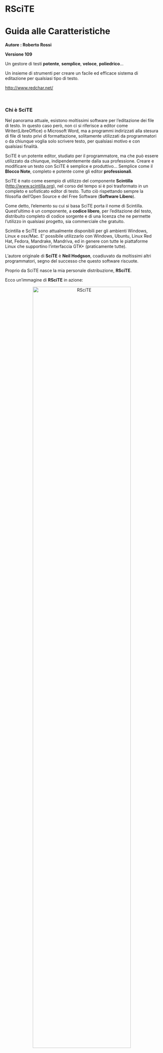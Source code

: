 <!-- # -*- coding: utf-8 -*- -->
# RSciTE
# Guida alle Caratteristiche

**Autore : Roberto Rossi**

**Versione 109**

Un gestore di testi **potente**, **semplice**, **veloce**, **poliedrico**...

Un insieme di strumenti per creare un facile ed efficace sistema di editazione
per qualsiasi tipo di testo.

<http://www.redchar.net/>

<p style="page-break-before: always;">&nbsp;</p>

### Chi è SciTE

Nel panorama attuale, esistono moltissimi software per l’editazione dei file di
testo. In questo caso però, non ci si riferisce a editor come Writer(LibreOffice)
o Microsoft Word, ma a programmi indirizzati alla stesura di file di testo privi di
formattazione, solitamente utilizzati da programmatori o da chiunque voglia
solo scrivere testo, per qualsiasi motivo e con qualsiasi finalità.

SciTE è un potente editor, studiato per il programmatore, ma che può essere
utilizzato da chiunque, indipendentemente dalla sua professione. Creare e
modificare un testo con SciTE è semplice e produttivo... Semplice come il
**Blocco Note**, completo e potente come gli editor **professionali**.

SciTE è nato come esempio di utilizzo del componente **Scintilla**
(<http://www.scintilla.org>), nel corso del tempo si è poi trasformato in un
completo e sofisticato editor di testo. Tutto ciò rispettando sempre la
filosofia dell’Open Source e del Free Software (**Software Libero**).

Come detto, l’elemento su cui si basa SciTE porta il nome di Scintilla.
Quest’ultimo è un componente, a **codice libero**, per l’editazione del testo,
distribuito completo di codice sorgente e di una licenza che ne permette
l’utilizzo in qualsiasi progetto, sia commerciale che gratuito.

Scintilla e SciTE sono attualmente disponibili per gli ambienti Windows,
Linux e osx/Mac. E’ possibile utilizzarlo con Windows, Ubuntu, Linux Red Hat,
Fedora, Mandrake, Mandriva, ed in genere con tutte le piattaforme Linux che
supportino l’interfaccia GTK+ (praticamente tutte).

L’autore originale di **SciTE** è **Neil Hodgson**, coadiuvato da moltissimi altri
programmatori, segno del successo che questo software riscuote.

Proprio da SciTE nasce la mia personale distribuzione, **RSciTE**.

Ecco un’immagine di **RSciTE** in azione:

<p style="text-align:center;">
<img src="completo-ita.png" align="middle" alt="RSciTE" border="0" width="80%">
</p>

<p style="page-break-before: always;">&nbsp;</p>

### Ancora su SciTE

Nonostante SciTE faccia un "mestiere" comune a molti altri software
(l’editor di testo), la sua impostazione e le sue caratteristiche lo
differenziano radicalmente da qualsiasi altro.

Ad un primo approccio, SciTE appare semplice e "scarno", con un’interfaccia
essenziale, nella quale trovano posto un menu, poche icone e un’ampia area
di lavoro.

Dai menu è possibile accedere a gran parte delle funzionalità del programma,
molte delle quali accessibili anche attraverso semplici combinazioni di tasti.

Una delle peculiarità di SciTE è proprio l’ampio utilizzo delle combinazioni
di tasti. Questa caratteristica si pone lo scopo di consentire la modifica del
testo senza mai staccare la mani dalla tastiera, migliorando il livello di
efficienza e produttività, consentendo così all’operatore di mantenere la
concentrazione sul proprio lavoro senza distrarlo con l’utilizzo di mouse,
icone, menu ecc...

Tale approccio non penalizza in alcun modo le funzionalità del software che
rimangono ad alti livelli, certamente paragonabili con quelle di altri prodotti
ben più blasonati e costosi.

Un’altra caratteristica distintiva di SciTE è la quasi totale assenza di
maschere di configurazione. Questa "mancanza", di fatto contribuisce a
ridurre la complessità delle interfacce, riducendo così, anche i tempi di
sviluppo del programma. Al tempo stesso consente di aumentare, in modo
significativo, il numero di parametri configurabili, che attualmente sono
moltissimi.

Tutte le configurazione dell’editor sono memorizzate all’interno di
semplici file di testo, modificabili a piacere dall’utente.

Anche se a prima vista questo sistema può disorientare, grazie alla
dettagliata documentazione, accessibile attraverso l’uso dell’apposito
menu di aiuto, è possibile intervenire su questi file in modo rapido ed
immediato.

A tutto ciò va poi aggiunta la possibilità di utilizzare un vero e proprio
linguaggio di programmazione ([LUA](http://www.lua.org)), 
per implementare nuove funzioni o estendere quelle già presenti.

Infine, non è da sottovalutare la possibilità di usare l’editor
direttamente da un dispositivo rimovibile come, ad esempio, un pendrive USB,
senza quindi essere costretti ad effettuare alcuna installazione.

Grazie alle possibilità offerte, SciTE può essere utilizzato sia dal
neofita, sia dall’utente esperto o dal programmatore, traendo comunque
vantaggi significativi dalla sua potenza e dalla sua essenzialità.

In pratica, SciTE, si candida ad essere il sostituto sia del classico "Blocco
Note" sia degli editor professionali utilizzati nello sviluppo delle
applicazioni software.

<p style="page-break-before: always;">&nbsp;</p>

### Le Caratteristiche Base di SciTE

Ecco qui riassunte le caratteristiche principali della versione originale di
SciTE, tutte presenti anche in **RSciTE**.

Utilizzo Documenti:

* **Interfaccia MDI** per lavorare con più documenti contemporaneamente.
* Passaggio tra documenti utilizzando delle semplici schede.
* Utilizzo della combinazione **Ctrl+Tab** per cambiare il documento attivo.
* Possibilità di trascinare i documenti nell’editor per aprirli.
* Riconoscimento automatico modifica documenti aperti. Se un file aperto viene
modificato all’esterno dell’editor, viene rilevata la modifica ed è possibile
ricaricarlo automaticamente.

Sintassi evidenziata:

* Configurabile tramite appositi file (.properties).
* Preimpostato per riconoscere i linguaggi MQL, AutoCAD/IntelliCAD/progeCAD DCL,
AutoCAD/IntelliCAD/progeCAD Lisp, AutoCAD/IntelliCAD/progeCAD Script, 
Abaqus, Ada, ANS.1 MIB definition files,
APDL, Assembler (NASM, MASM), Asymptote, AutoIt, Avenue, Batch files (MS-DOS),
Baan, Bash, BlitzBasic, Bullant, C/C++/C#, Clarion, cmake, COBOL,
Coffeescript, conf (Apache), CSound, CSS, D, diff files, E-Script, Eiffel,
Erlang, Flagship (Clipper / XBase), Flash (ActionScript), Fortran, Forth, GAP,
Gettext, Go, Haskell, HTML, HTML with embedded JavaScript, VBScript, PHP and
ASP, Gui4Cli, IDL - both MSIDL and XPIDL, INI, properties and similar,
InnoSetup, Intel HEX, Java, JavaScript, JSON and JSON-LD, KiXtart, LISP, LOT,
Lout, Lua, Make, Matlab, Maxima, Metapost, MMIXAL, MSSQL, Modula 3, Nimrod,
nnCron, NSIS, Objective C, Objective Caml, Opal, Octave, Pascal/Delphi, Perl,
most of it except for some ambiguous cases, PL/M, Progress, PostScript,
POV-Ray, PowerBasic, PowerShell, PowerPro, PureBasic, Python, R, Rebol,
Registry, Ruby, Rust, Scheme, scriptol, SORCUS Installation, Specman E, Spice,
Smalltalk, SQL and PLSQL, S-Record, Swift, TADS3, TeX and LaTeX, Tcl/Tk, Vala,
VB and VBScript, Verilog, VHDL, XML, YAML, Raku(Perl 6), DataFlex.
* Evidenziazione dinamica parentesi.
* Folding del codice sorgente con possibilità di scegliere la simbologia per la
visualizzazione.
* Supporto per la modalità di Codifica documenti a 8 Bit, Metodo UCS-2 Big Endian,
Metodo UCS-2 Little Endian, Metodo UTF-8, Metodo UTF-8 Cookie.
* Esportazione file in (mantenendo la colorazione della sintassi) HTML, RTF, PDF,
LaTeX, XML.
* Modalità di gestione fine linea con CR+LF, solo CR, solo LF.
* Gestione Conversione tra sistemi differenti.
* Gestione Sessioni di lavoro con salvataggi sessione corrente e caricamento
sessione salvata.
* Annulla e Ripristina a più livelli. Tutte le modifiche vengono registrate e
possono essere annullate, le operazioni annullate possono essere facilmente
ripristinate.
* Ricerca e Sostituzione con ricerca testo specificato ed eventuale sostituzione,
ricerca Incrementale testo specificato, ricerca testo con marcatori, supporto delle
espressioni regolari, ricerca in più file simultanea, evidenziazione automatica del
testo trovato.
* Funzioni avanzate nella gestione del codice sorgente come ricerca e selezione
parti di codice utilizzando la definizione della sintassi, gestione completamento
automatico parole, gestione completamento automatico con suggerimenti sintassi in
base al linguaggio, gestione abbreviazioni personalizzate, gestione Segnalibri
(bookmarks), gestione commenti, conversione Maiuscolo/Minuscolo, divisione ed
Unione Paragrafi.
* Scripting attraverso l’utilizzo del linguaggio di programmazione LUA.
* Visualizzazione in modalità Schermo Intero, con barra di icone, barra documenti
aperti, barra di stato personalizzabile. Gestione blocchi di codice con espansione
e compressione, fine riga e spazi, gestione guide di indentazione, numeri di riga,
margini e margini di blocco, possibilità di modificare il livello di zoom(per
ridurre o ingrandire il testo dinamicamente).
* Supporto strumenti con gestione finestra di Output, gestione compilatori e
programmi esterni.
* Editazione e Selezione con ritorno a capo automatico, selezione in modalità
colonna, selezione caratteri virtuali (fine linea), selezione Multipla, consente di
selezionare contemporaneamente più di testo, consentendone le classiche operazioni
di copia/incolla/ecc...
* Altre funzionalità includono la stampa a colori, la modalità sola lettura,
modalità finestra in primo piano, configurazione indentazione, possibilità di
automatizzare processi tramite l’uso dei parametri della linea di comando,
interfaccia di programmazione per il collegamento a software esterni 
e molto altro...

<p style="page-break-before: always;">&nbsp;</p>

### Le Scorciatoie da Tastiera

Come ogni editor che si rispetti, anche **RSciTE** dispone di una vasta schiera di
combinazioni di tasti per accedere alla funzionalità più utilizzate. Molte
delle combinazioni disponibili sono comuni agli ambienti Windows e Linux.
Inoltre, tutte le combinazioni di tasti sono ridefinibili attraverso
l’editazione di appositi file di configurazione. 

Molte delle combinazioni disponibili sono ereditate da SciTE, mentre altre
sono proprie della distribuzione RSciTE.

Per conoscere i tasti veloci disponibili è possibile consultare le tendine dei 
menu presenti nel programma, oppure leggere questa tabella riassuntiva:

* **Ctrl+O**.Apri file.
* **Ctrl+Maiusc+O**.Apri il file selezionato.
* **Ctrl+R**.Ricarica documento corrente.
* **Ctrl+W (oppure Ctrl+F4)**.Chiudi documento corrente.
* **Ctrl+S**.Salva.
* **Ctrl+Maiusc+S**.Salva con nome...
* **Ctr+Maiusc+P**.Salva una copia del documento corrente.
* **Ctrl+P**.Stamp.
* **Ctrl+Z**.Annulla.
* **Ctrl+Y**.Ripristina.
* **Ctrl+X**.Taglia Selezione.
* **Ctrl+C**.Copia Selezione.
* **Ctrl+V**.Incolla Selezione.
* **Canc**.Cancella.
* **Ctrl+A**.Seleziona tutto.
* **Ctrl+E**.Cerca parentesi graffa corrispendente.
* **Ctrl+Maiusc+Spazio**.Seleziona fino alla parentesi graffa.
* **Ctrl+I**.Completa Simbolo.
* **Ctrl+Invio**.Completa Parola corrente.
* **Ctrl+B**.Espandi Abbreviazione.
* **Ctrl+Maiusc+R**.Inserisci Abbreviazione.
* **Ctrl+Q**.Aggiungi o elimina il commento ad un blocco di testo.
* **Ctrl+Maiusc+B**.Inscatola Commento.
* **Ctrl+Maiusc+Q**.Versa Commento.
* **Ctrl+Maiusc+U**.Rendi la selezione MAIUSCOLA.
* **Ctrl+U**.Rendi la selezione minuscola.
* **Ctrl+F**.Trova...
* **F3**.Trova Successivo.
* **Maiusc+F3**.Trova Precedente.
* **Ctrl+Maiusc+F**.Cerca nei file...
* **Ctrl+H**.Trova e Sostituisci.
* **Ctrl+Alt+I**.Ricerca Incrementale.
* **Ctrl+G**.Vai a...
* **F2**.Vai al segnalibro successivo.
* **Maiusc+F2**.Vai al segnalibro precedente.
* **Ctrl+F2**.Attiva/Disattiva segnalibro.
* **F11**.Visualizzazione a Schermo Intero.
* **Ctrl+Maiusc+8**.Visualizza/Nascondi Spazi e Tabulazioni.
* **Ctrl+Maiusc+9**.Visualizza/Nascondi caratteri di Fine Linea.
* **F8**.Visualizza/Nascondi finestra di Output.
* **Maiusc+F8**.Parametri.
* **Ctrl+F7**.Compila.
* **F7**.Genera.
* **F5**.Esegui.
* **F4**.Messaggio successivo.
* **Maiusc+F4**.Messaggio precedente.
* **Maiusc+F5**.Cancella contenuto finestra di Output.
* **Ctrl+F6**.Cambia pannello attivo.
* **Ctrl+Maiusc+I**.Configurazione Indentazione....
* **Ctrl+F11**.Usa caratteri a spaziatura fissa.
* **Maiusc+F6**.Documento Precedente.
* **F6**.Documento Successivo.
* **F1**.Aiuto/Manuale(dipendente dal tipo di file aperto).
* **Ctrl+Keypad+**.Ingrandisci dimensione testo.
* **Ctrl+Keypad-**.Riduci dimensione testo.
* **Ctrl+Keypad/**.Ripristina dimensione originale testo.
* **Ctrl+Tab**.Cambio documento attivo.
* **Tab**.Indentazione blocco di testo.
* **Maiusc+Tab**.Elimina indentazione blocco.
* **Ctrl+BackSpace**.Eliminazione da inizio parola.
* **Ctrl+Delete**.Eliminazione fino a fine parola.
* **Ctrl+Maiusc+BackSpace**.Eliminazione testo da inizio linea a posizione cursore.
* **Ctrl+Maiusc+Delete**.Eliminazione testo da posizione corrente a fine linea.
* **Ctrl+Home**.Vai a inizio documento.
* **Ctrl+Maiusc+Home**.Estendi selezione fino a inizio documento.
* **Alt+Home**.Vai a inizio linea.
* **Alt+Maiusc+Home**.Estendi selezione fino a inizio linea.
* **Ctrl+End**.Vai alla fine del documento.
* **Ctrl+Maiusc+End**.Estendi selezione fino alla fine del documento.
* **Alt+End**.Vai alla fine della linea corrente.
* **Alt+Maiusc+End**.Estendi selezione fino a fine riga corrente.
* **Ctrl+Keypad***.Espandi o contrai punto di ’fold’.
* **Ctrl+F2**.Crea o elimina segnalibro (bookmark).
* **F2**.Vai al prossimo segnalibro.
* **Alt+F2**.Seleziona fino al prossimo segnalibro.
* **Ctrl+F3**.Cerca testo selezionato nel documento corrente.
* **Ctrl+Maiusc+F3**.Cerca testo selezionato nel documento corrente (a ritroso).
* **Ctrl+Freccia Su**.Scorri documento verso l’alto.
* **Ctrl+Freccia Giu**.Scorri documento verso l’alto.
* **Ctrl+L**.Taglia linea corrente.
* **Ctrl+Maiusc+T**.Copia linea corrente.
* **Ctrl+Maiusc+L**.Elimina linea corrente.
* **Ctrl+T**.Scambia linea corrente con precedente.
* **Ctrl+D**.Duplica linea corrente.
* **Ctrl+K**.Cerca corrispondenza su condizione preprocessore.
* **Ctrl+Maiusc+K**.Seleziona corrispondenza su condizione preprocessore.
* **Ctrl+J**.Cerca corrispondenza su condizione preprocessore (a ritroso).
* **Ctrl+Maiusc+J**.Seleziona corrispondenza su condizione preprocessore (a ritroso).
* **Ctrl+’**.Vai al paragrafo precedente.
* **Ctrl+Maiusc+’**.Estendi selezione fino al paragrafo precedente.
* **Ctrl+ì**.Vai al paragrafo successivo.
* **Ctrl+Maiusc+ì**.Estendi selezione fino al paragrafo successivo.
* **Ctrl+Freccia Sinistra**.Vai a parola precedente.
* **Ctrl+Maiusc+Freccia Sinistra**.Espandi selezione fino a parola precedente.
* **Ctrl+Freccia Destra**.Vai a parola successiva.
* **Ctrl+Maiusc+Freccia Destra**.Espandi selezione fino a parola successiva.
* **Ctrl+ù**.Vai alla parte precedente della parola corrente.
* **Ctrl++Maiusc+ù**.Espandi la selezione fino alla parte precedente della parola corrente.
* **Ctrl+**.Vai alla parte successiva della parola corrente.
* **Ctrl+Maiusc+**.Espandi selezione fino alla parte successiva della parola corrente.
* **Ctrl+(tastierino numerico +/-)**.Ingrandimento/Riduzione dimensione caratteri
(disponibile solo in "RSciTE").
* **Ctrl+F1**.Ricerca contestuale online
(disponibile solo in "RSciTE").
* **Ctrl+Alt+O**.Lista ultimi file utilizzati 
(disponibile solo in "RSciTE").
* **F12**.Funzionalità avanzate
(disponibile solo in "RSciTE").
* **Ctrl+<**.Inserimento abbreviazione/modello 
(disponibile solo in "RSciTE").
* **Ctrl+Alt+C**.Copia testo in Appunti Multipli 
(disponibile solo in "RSciTE").
* **Ctrl+Alt+X**.Taglia testo ed inseriscilo in Appunti Multipli 
(disponibile solo in "RSciTE").
* **Ctrl+Alt+V**.Incolla testo da Appunti Multipli 
(disponibile solo in "RSciTE").
* **Ctrl+Alt+N**.Crea nuovo file con il contenuto del pannello di output 
(disponibile solo in "RSciTE").
* **Shift+F1**.Permette di visualizzare le informazioni sulla versione di RsciTE
che si sta utilizzando, inoltre consente di accedere alla procedura di
aggiornamento 
(disponibile solo in "RSciTE").

<p style="page-break-before: always;">&nbsp;</p>

### Il Linguaggio di programmazione LUA

<p>
<img src="lua.png" align="middle" alt="LUA" border="0" width="10%">
</p>

**LUA è un potente linguaggio di scripting, integrato in SciTE!**

Da tempo, SciTE, include un vero e proprio linguaggio di programmazione che
consente di potenziare l’editor in modo flessibile ed immediato.

**LUA** è un linguaggio di scripting di utilizzo generico, snello, potente e
flessibile. Offre un buon supporto per la programmazione object-oriented, per
la programmazione funzionale e per quella orientata ai dati.

**LUA** è disponibile sia come linguaggio interpretato a se stante, sia come
libreria ed è scritto utilizzando il linguaggio C, cosa che lo rende adatto
all’utilizzo su molti sistemi operativi.

**LUA** è inoltre caratterizzato da una sintassi semplice ed immediata che, per
alcuni aspetti, ricorda quella del linguaggio Basic. A differenza di
quest’ultimo **LUA** è estremamente rapido ed efficiente nel’esecuzione degli
script.

Proprio grazie a queste caratteristiche l'autore di SciTE hanno deciso di
integrarlo nell'editor, dando agli utenti la possibilità di estendere e
di potenziare il programma.

Per chiarire meglio le potenzialità di **LUA** all’interno di SciTE, ecco un
esempio tratto dalla distribuzione **RSciTE** che effettua l’ordinamento del
file corrente:

    Author  : Roberto Rossi
    Web     : http://www.redchar.net
    Questa procedura ordina il file corrente]]
    do
     local tbLinee = { } −−tabella file

     local function insertLinea( idx, linea )
       editor:AddText(linea)
     end

     local function OrderCurrentBuffer()
       local linea,pos
       local i=0
       linea = editor:GetLine(i)
       while linea do
         tbLinee[i] = linea
         i = i + 1
         linea = editor:GetLine(i)
       end
       table.sort(tbLinee)
       editor:ClearAll()
       table.foreach(tbLinee, insertLinea)
     end
     OrderCurrentBuffer()
     print("Ordinamento File Concluso con successo.")
    end

Per approfondire le proprie conoscenze su **LUA** e sul suo utilizzo, si consulti
la sezione **Siti Utili**.

<p style="page-break-before: always;">&nbsp;</p>

### SciTE al Lavoro

**RSciTE** editando un file .cpp (linguaggio C++):

<p style="text-align:center;">
<img src="cpp.png" align="middle" alt="C++" border="0" width="80%">
</p>

**RSciTE** editando un file .lsp (linguaggio Lisp):

<p style="text-align:center;">
<img src="lsp.png" align="middle" alt="Lisp" border="0" width="80%">
</p>

**RSciTE** editando un file .php (linguaggio PHP), con l’**autocompletamento** attivo:

<p style="text-align:center;">
<img src="php2.png" align="middle" alt="PHP Autocompletamento" border="0" width="80%">
</p>

**RSciTE** editando un file .php (linguaggio PHP), con l’aiuto sulla **sintassi**:

<p style="text-align:center;">
<img src="php.png" align="middle" alt="PHP con Aiuto" border="0" width="80%">
</p>

<p style="page-break-before: always;">&nbsp;</p>

### RSciTE

SciTE viene distribuito sia in formato sorgente sia in forma compilata, per
Windows e per Linux. Purtroppo, chi si accosta per la prima volta a SciTE può
rimanere deluso in quanto, l’editor non prevede un’installatore, nè in
lingua inglese, nè in italiano, non viene prevista alcuna forma di
integrazione con il sistema, infine, le impostazioni di default risultano,
alle volte, insufficienti per gli utilizzi avanzati. Insomma, il primo
approccio non è dei migliori.

Per sopperire a queste piccole carenze, l’utente può personalizzare
l’editor manualmente, oppure può affidarsi a una delle distribuzioni
alternative di SciTE.

**RSciTE** è una di queste distribuzioni alternative. La sua
caratteristica principale è quella di essere indirizzata **all’utente
italiano che opera in ambiente Windows**. Realizzata da **Roberto Rossi**
(<http://www.redchar.net>) si pone come obbiettivo
quello di promuovere **SciTE** come editor di testo per tutti gli usi.

Alle volte modificando semplicemente le configurazione, in altri casi,
sfruttando il suo linguaggio di programmazione interno **LUA**,
**RSciTE** include una serie di funzionalità aggiuntive per aumentare (dove
necessario) la produttività dell’editor.

Inoltre, nella distribuzione **RSciTE** sono inseriti altri software che,
uniti all’editor di testo, permettono di ottenere un formidabile strumento
di editazione e di gestione.

<p style="page-break-before: always;">&nbsp;</p>

### Funzionalità Aggiuntive in RSciTE

Questo elenco mostra le funzionalità presenti e sviluppate esclusivamente per
**RSciTE**:

* **F12**, gruppo di funzioni generiche per l’editazione del testo,
raggiungibili mediante il tasto **F12**. Per maggiori dettagli si consulti
la sezione **F12**.
* Sistema per inserimento abbreviazioni avanzate, tramite la combinazione di
tasti **Ctrl+<**.
* **Inserimento assistito proprietà dei TAG HTML**. Attraverso l’utilizzo
della combinazione di tasti **Ctrl+-**, all’interno dei file HTML/XML
ecc..., si accede ad una tendina di suggerimento che permette la scelta
dell’attributo da inserire.
* Integrato **HTML TIDY** per la formattazione automatica dei file HTML/XML.
Per maggiori dettagli si consulti la sezione **HTML Tidy.**
* Aggiunto **riconoscimento e colorazione sintassi** per il linguaggio
**LISP** utilizzato in questi software:
* Integrato sistema di **suggerimenti** per il linguaggio **LISP**
utilizzato in questi software:
* Aggiunta **sintassi** per il linguaggio **DCL** utilizzato in molti CAD,
ad esempio in AutoCAD, progeCAD e in tutti i CAD compatibili.
* Integrato il sistema di **suggerimenti** per il linguaggio **DCL**.
* Integrato **completamento automatico per HTML**
* Integrato sistema di **suggerimenti per PHP**
* Integrato **completamento automatico per PHP**
* **Riconoscimento file di PHP-GTK**
* **Personalizzazione e aggiornamento** file di supporto per il riconoscimento
del linguaggio **Visual Basic.NET/VB/VBA/VBS**
* Supporto **completamento automatico per Visual Basic.NET/VB/VBA/VBS**
* Supporto sistema di **suggerimenti per Visual Basic.NET/VB/VBA/VBS**
* **Tabella ASCII**. Nei momenti di necessità è possibile consultare una
comoda tabella con i 255 caratteri standard.
* Supporto abbreviazioni per i seguenti linguaggi:
* Supporto sistema di **suggerimenti per linguaggio LUA**
* Integrato **manuale per linguaggio LUA**
* **Editor Esadecimale FRhed** (versione per Windows). Accessibile da **F12**,
permette l’editazione del file corrente in formato Esadecimale.
* Software per il confronto e per l’unione di file, **WinMerge**.
Accessibile da **F12**, permette il confronto di file e cartelle.
* Integrazione con il **menu contestuale di Windows**.
* **Procedura di installazione**, in lingua italiana, per i sistemi Windows
(XP / Vista / 7 / 8 / 10 o successivi), con possibilità di personalizzazione
delle funzionalità da attivare.
* **File LISP: Esegui in CAD. **Nei file LSP (Lisp) è possibile utilizzare
il tasto F5 per caricare il file corrente nel CAD aperto al momento.
* **Interprete Diretto Espressioni Lua.** In questo modo sarà possibile
testare direttamente una linea di codice Lua senza dover creare un apposito
script.
* **Convertitore Testo→Abbreviazione/Template.** Aiuta a creare le macro da
inserire con SciTE.
* **Elenco TODO**. Consente di elencare tutte le linee che rappresentano gli
elementi da completare nel file di testo corrente
* **Apertura Gestione Risorse**. Nel caso si renda necessario, direttamente da
SciTE è possibile aprire il gestione risorse o il risorse del comuper di
Windows posizionato sulla cartella del file corrente.
* **Gestore Trasparenza finestra di SciTE. **E’ possibile modificare il
livello di trasparenza della finestra dell’editor in modo da poterlo
utilizzare in ogni situazione.
* **Gestore Appunti Multipli**. Grazie alla gestione di più appunti sarà
possibile salvare e riutilizzare semplicemente i nostri spezzoni di testo più
utili.
* **Gestore Avanzato Segnalibri/Bookmarks. **
* **Ricerca Contestuale Online (CTRL+F1)**
* **Trova/Sostituisci su file multipli**. Una potente funzione di ricerca e
sostituzione che si affianca alla gia validà procedura interna di SciTE.
* **Inserimento BOM per file con codifica Unicode**. Alle volte capita di
scontrarsi con file non correttamente formattati, magari unicode ai quali
manca una intestazione valida. Questa funzione risolve il problema.
* **Conversione valori decimali-esadecimali-binari**. Un piccolo convertitore
interno che permette la trasposizione di due semplici numeri.
* **Non siamo mica qui...** Una funzione simpatica, ma con nessuna utilità pratica.
* **Disegna/Calcola espressione matematica**. Tramite questa funzione, data
un’espressione matematica completa, sarà possibile rappresentarla
graficamente utilizzando alcuni servizi online.
* **Opzioni RSciTE**. Dal menu strumento è disponibile una funzione per la 
configurazione semplificata di SciTE. Tramite una semplice maschera di dialogo
sarà possibile impostare i parametri operativi dell'editor di testo senza
essere costretti ad agire direttamente sui file di configurazione.
* Oltre a quanto riportato in questo elenco, sono presenti molte modifiche,
secondarie, alle impostazioni di base (es.: margini, numeri linea ecc..).

<p style="page-break-before: always;">&nbsp;</p>

### F12

In questa sezione sono elencate le funzionalità fornite dalla funzione **F12**,
presente nella distribuzione **RSciTE**.

**F12** ovviamente è richiamabile con l'omonimo tasto **F12**.

<p style="page-break-before: always;">&nbsp;</p>

### Funzionalità Avanzate per la modifica dei file di testo

Alle volte, durante il lavoro quotidiano, si sente la mancanza di alcune
funzionalità previste da altri editor e che SciTE ancora non supporta.

Per sopperire a tale mancanza, sfruttando il potente linguaggio interno a
SciTE (LUA), **RSciTE** prova ad includere ciò che manca.

<p style="page-break-before: always;">&nbsp;</p>

### E’ nato F12!

**F12** prende il suo nome dal tasto che lo richiama, e più che di una singola
funzione, **F12** può essere visto come insieme di utilità per la manipolazione
del testo. Alla pressione dell’omonimo tasto ( **F12** ), apparirà l’apposita
dialog per la scelta del comando da eseguire:

<p style="text-align:center;">
<img src="f12.png" align="middle" alt="F12" border="0" width="40%">
</p>

Attenzione: solo una piccola parte dei comandi disponibili è presente in
questa schermata!

Data la mole di funzioni presenti in **F12** la maschera di selezione è
dotata di una comoda casella nella quale l’utente può inserire un testo, che
servirà ad **RSciTE** per mostrare solo le funzioni che lo riportano. Ad esempio,
se volessimo vedere tutte le funzioni riguardanti i l’eliminazione di testo ci
basterebbe inserire la parola "elimina", in questo modo:

<p style="text-align:center;">
<img src="f12-filter.png" align="middle" alt="Filtro F12" border="0" width="40%">
</p>

<p style="page-break-before: always;">&nbsp;</p>

### Cosa contiene F12

* **Gestione Data/Ora** Questa funzione permette l’inserimento della data e
dell’ora corrente, con la possibilità di scegliere il formato che la
rappresenta, compreso lo speciale formato TIMESTAMP. Per consentire la massima
flessibilità l’utente può personalizzare la modalità di inserimento
aumentando il numero di formati disponibili. In aggiunta, la procedura prevede
modalità particolari per la conversione di date generiche in formato
TIMESTAMP e viceversa.
* **Formattazione selezione**. Selezionando un testo è possibile chiedere al
software l’inserimento automatico dei ritorni a capo ad una determinata
colonna. Questa funzionalità di formattazione consente di scegliere la
colonna oppure di utilizzare il delimitatore destro (solitamente visibile).
* **Inserimento caratteri ESCAPE in selezione**. Alcuni linguaggi prevedono,
all’interno delle stringhe, l’uso di caratteri speciali (chiamati di
Escape). Con questo comando è possibile convertire i normali caratteri in
caratteri di Escape. Ad esempio : Ritorno a capo = \n, Tabulazione = \t ecc...
* **Allineamento Selezione**. L’allineamento della selezione consente di
posizionare le linee a destra/sinistra/centro, come nei normali elaboratori di
testo, operazione utili quando si desidera dare un aspetto migliore ai propri
scritti. Questa funzione permette anche l’utilizzo di riempimenti per la
riga formattata.
* **Numerazione Linee in Selezione**. Alle volte, risulta utile inserire il
numero di linea prima del testo della stessa. Questo comando permette di
finserire questo dato, consentendo all’operatore di stabilire come, lo
stesso numero, debba essere formattato.
* **Inserimento File**. Questa funzione consente l’inserimento, nella
posizione corrente del cursore, di un intero file scelto da un’apposita
maschera.
* **Inserimento Lista File**. Con questa procedura è possibile inserire
l’elenco dei file presenti in una determinata cartella. E’ possibile
scegliere quali file elencare attraverso l’uso dei normali caratteri
speciali (* ? ecc...), inoltre è consentito stabilire come rappresentare il
nome dei file inseriti.
* **Inserimento Codice Colore**. Scegliendo il colore dalla maschera standard
di selezione è possibile inserire il suo codice all’interno del documento
corrente, nella posizione del cursore. Una volta scelto il colore sarà
possibile indicare il formato per l’inserimento (RGB decimale o RGB
Esadecimale).
* **Inserimento Stringa Casuale**. Con questa funzione è possibile inserire
una stringa casuale, scegliendone la composizione, lunghezza e la
rappresentazione (solo numeri, numeri + lettere, formato esadecimale, ecc...).
* **Inserimento Rientri su linee selezionate**. Con questo comando è
possibile inserire dei rientri a sinistra della selezione corrente, così da
poter allineare, in modo semplice, diversi blocchi di testo tra loro.
* **Inserisci Testo alla colonna N/Inizio/Fine**. Questa funzione consente
l’inserimento di testo nelle linee selezionate. E’ possibile decidere di
specificare una colonna nella quale verrà posizionato il testo indicato
oppure, quest’ultimo potrà essere inserito all’inizio o alla fine delle
linee.
* **Conversione Lettere speciali in codici HTML**. Questa funzione permette di
scrivere normalmente il testo nelle pagine HTML senza preoccuparsi delle
lettere accentate, infatti il suo utilizzo converte questi caratteri nei
corrispondenti codici HTML.
* **Eliminazione Rientri dalle linee selezionate**. Con questo comando è
possibile eliminare i rientri, eventualmente presenti alla sinistra del testo
selezionato.
* **Eliminazione Righe Vuote**. Questa funzione non fa altro che eliminare le
linee Vuote dal file corrente.
* **Eliminazione Righe Doppie**. Alle volte, può capitare di dover eliminare
eventuali righe doppie da un file di testo. Questa funzione esegue la
scansione del documento corrente eliminando eventuali doppioni.
* **Eliminazione Righe Contenenti Testo...** In modo simile al precedente,
questo comando elimina delle linee dal file corrente, richiedendo all’utente
di specificare un testo da ricercare, in corrispondenza del quale, verranno
fatte le cancellazioni.
* **Eliminazione Righe NON Contenenti Testo...** In modo simile al precedente,
questo comando elimina delle linee dal file corrente, richiedendo all’utente
di specificare un testo da ricercare, tutte le linee che NON contengono il
testo specificato verranno eliminate.
* **Eliminazione spazi a fine riga**. Spesso capita di trovare file contenenti
spazi o tabulazioni alla fine delle linee. Ciò provoca uno spreco di spazio e
rende più difficoltosa l’editazione. Questa funzione risolve il problema
eliminando ciò che è superfluo. Eliminazione spazi a fine riga Spesso capita
di trovare file contenenti spazi o tabulazioni alla fine delle linee. Ciò
provoca uno spreco di spazio e rende più difficoltosa l’editazione. Questa
funzione risolve il problema eliminando ciò che è superfluo.
* **Ordinamento file corrente/selezione**. Nella mia ’vita da
programmatore’, mi è capitato più di una volta, di dover ordinare un file.
Questo comando ordina il file corrente con il classico metodo ASCII,
consentendo di scegliere se l’ordine debba essere crescente o decrescente.
* **Ridenominazione File Corrente**. Per rinominare il file corrente, senza
dover passare ad un file manager o al gestione risorse.
* **Elimina File Corrente**. Anche in questo caso, un’utilità che ci
consente di non utilizzare un gestore di file apposito, ma che elimina
definitivamente il file corrente.
* **Copia nome file corrente negli appunti**. In alcune circostanze, risulta
utile poter disporre del nome del file in editazione, in modo da poterlo
utilizzare nel testo o in altri software.
* **Inserimento Nome File**. E’ possibile utilizzare questa funzione per
inserire il nome del file corrente, comprensivo di percorso, nella posizione
del cursore.
* **Lista TODO**. Molte volte, all’interno dei file sorgente, vengono
utilizzato degli identificatori per annotare le cose da fare, gli errori da
correggere o le funzionalità da implementare. Questa funzione fornisce
l’elenco di questo note, eventualmente presenti nel file corrente. Sono
supportati i seguenti identificativi : "TODO :", "HACK :" e "UNDONE :"
* **Info carattere corrente**. Particolare funzione che consente di ottenere
informazioni specifiche sul carattere presente nella posizione del cursore. I
dati visualizzati si riferiscono al codice ASCII, al codice esadecimale e
all’offset del carattere analizzato.
* **Statistiche su file corrente**. Fornisce informazioni dettagliate sulla
selezione e sul file corrente. I dati visualizzati si riferiscono al conteggio
di Parole, Righe, Caratteri comprensivi di spazi e senza spazi, inoltre gli
stessi dati sono riportati per la selezione corrente.
* **Statistiche su testo**. Consente il conteggio di un parziale all’interno
del testo corrente. Permette sia il semplice conteggio di occorrenze e linee,
sia l’identificazione di queste ultime con segnalibri. Può lavorare sia
considerando, sia non considerando le differenze tra maiuscole e minuscole.
* **Imposta trasparenza finestra di SciTE**. Con questa funzionalità è
possibile rendere trasparente la finestra di SciTE, in modo che diventi, in
alcune circostanze, meno evidente. Questa funzione risulta utile soprattutto
quando SciTE viene posizionato sempre in primo piano, utilizzando l’apposita
opzione.
* **Analizza file corrente con CTAGS**. Attraverso l’utilizzo di CTAGS, il
file corrente viene analizzato e vengono mostrate le funzioni, le classi e le
variabile definite al suo interno. In questo modo è possibile identificare
immediatamente ogni elemento del sorgente editato.
* **Comprimi file CSS/JavaScript (YuiCompressor)**. YuiCompressor è
un’utilità scritta in linguaggio Java (e che necessita del relativo
runtime) che consente di ridurre le dimensioni di un qualsiasi file CSS e/o
JavaScript. La riduzione delle dimensioni avviene attraverso l’utilizzo di
alcune tecniche che, senza intaccarne il funzionamento, ne eliminano le parti
superflue riuscendo a diminuirne drasticamente le dimensioni. Di conseguenza
è possibile ridurre la dimensione delle nostre, care, pagine web,
velocizzandone la consultazione e rendendo la navigazione un’esperienza
migliore. Inoltre, YuiCompressor effettua anche l’offuscamento del sorgente,
in modo che questo sia di difficile comprensione e riutilizzo. Cosi facendo è
possibile limitare il rischio di uso non autorizzato del proprio lavoro.
* **Generatore GUID**. Questa funzione permette l’inserimento di una GUID
all’interno del testo corrente, consentendone la formattazione per adattarsi
a diverse situazioni di utilizzo.
* **Invertitore barre**. Questa piccola utilità consente l’inversione delle
barre presenti nel testo selezionato. Nella pratica, il carattere ’\’
sarà trasformato in ’/’ e viceversa.
* **Apertura prompt dei comandi**. E’ possibile aprire la finestra del
prompt dei comandi direttamente nella cartella del file corrente. Operazione
banale ma, alle volte, comoda per evitare di scomodare il menu dei programmi
del sistema operativo.
* **Sposta linea margine destro**. Questa funzionalità consente di
posizionare liberamente la linea relativa al margine destro del testo, questo
consente una migliore gestione delle funzioni di riformattazione e aiuta a
stabilire l’incolonnamento esatto di eventuali file formattati.
* **Controllo Ortografico**. Il controllo ortografico in RSciTE è finalizzato
alla correzione di semplici errori di digitazione. Con il programma sono
forniti due dizionari, uno per la lingua italiana e uno per la lingua inglese.
Le funzionalità implementate permettono l’individuazione delle parole
errate e la creazione di un proprio dizionario personalizzato. La procedura è
di tipo interattivo e segue l’utente passo passo nella selezione e nella
correzione dei termini errati.
* **Informazioni sulle Versioni...** Questo comando, fornisce i numeri di
versione per la distribuzione utilizzata di RSciTE, in questo modo è
possibile controllare lo stato di aggiornamento del software.
* **Controlla aggiornamenti di RSciTE**. Questa funzione si occupa di
controllare la presenza, su internet, di una nuova versione di RSciTE,
permette quindi di scaricare ed installare la nuova release.
* **Codifica/decodifica in Base64**. Consente di codificare a decodificare una 
stringa usando l’algoritmo BASE64.
* **Traduci testo selezionato in...** Utile per tradurre piccole frasi in
qualsiasi altra lingua supportata da Google Translator. Richiede una
connessione a internet attiva.
* **Confronta / Fondi / Unisci File**. Consente l’utilizzo di WinMerge per il 
confronto e la fusione di file e cartelle.
* **Apri Tester Espressioni Regolari (Online)**. Apre un apposito sito web,
interamente dedicato al test delle espressioni regolari.
* **Apri editor esadecimale**. Apre l’editor esadecimale con il file
corrente caricato.
* **Apri Gestione Risorse in cartella file**. Come “dice” la voce stessa,
apre il gestore file del sistema operativo nella cartella del file corrente.
* **Converti codifica file corrente (ICONV)**. Attraverso l’utilizzo
dell’utilità ICONV, RSciTE è in grado di convertire un file da una
codifica ad un’altra. Supporta piu di 100 codifiche diverse sia come
sorgente, sia come destinazione.
* **Crea immagine QRCode da testo**. Funzione in grado di convertire un testo
nel relativo codice QRCode. Questa funzionalità può sfruttare servizi online
oppure può funzionare in modo completamente indipendente.
* **Verifica IP in blacklists**. Verifica se l’IP specificato/selezionato è
presente in qualche blacklist internet„ sfruttando un apposito servizio
online.
* **Verifica prestazioni pagina Web**. Verifica le prestazioni della pagina
web spacificata/selezionata, sfruttando un apposito servizio online.
* **Converti testo in Ascii Art**. Utilizzando un apposito servizio web,
questa funzione permette di convertire un testo nella relativa forma di Ascii
Art.
* **Calcolatrice Windows**. Questa funzionalità permette di aprire la calcolatrice
del sistema operativo direttamente dall'interno di SciTE.
* **Calcolatrice Online**. Questa funzionalità permette di accedere ad una
calcolatrive avanzata utilizzabile online. Un software che fornisce funzionalità
avanzate rispetto alla normale calcolatrice di sistema.
* **Trova Sinonimi e Contrari**. Questa funzione, utilizzando un servizio
internet, fornisce l’elenco dei sinonimi e contrari della parola
selezionata/indicata.
* **Procedura di conteggio linee**. Questa funzione conta le linee che
corrispondono ai parametri di ricerca. E’ possibile contare le linee che
contengono o menu un testo, quelle che iniziano o terminano con un determinato
parziale ed è possibile inserire dei segnalibri sulle linee trovate.
* **Procedura per criptare e decriptare un file**. Con questa funzione,
sfruttando il famoso software libero **GNU Privacy Guard**, è possibile
criptare il file corrente e, ovviamente, decriptare il risultato per renderlo
nuovamente leggibile.
* **Gestione delle operazioni di Commit, Push e Log/History** sui software
**GIT Extensions, TortoiseGIT e TortoiseSVN**. In questo modo, senza
l’asciare l’editor di testo, sarà possibile utilizzare i comandi
fondamentali dei sistemi di gestione revisioni GIT e SVN.
* **Selezione rettangolare**. Una semplice funzione che consente, specificando
le coordinate in forma riga/colonna, di selezionare un’area rettangolare nel
testo.
* **Ricerca immagini online**. Una funzione che, date delle parole chiave,
effettua una ricerca su alcuni servizi online che forniscono immagini gratuite
da poter usare nei propri progetti.
* **Genera report informazioni di sistema**. Una funzionalità che permette di
creare un rapporto dettagliato sul sistema in uso tramite l'utilità standard
System Information.
* **Analizza colore**. Questa funzione permette di analizzare, tramite un
servizio web, il colore selezionato espresso in forma esadecimale o attraverso
il suo nome come espresso nelle pagine web html/css.
* **Unisci linee/testo selezionato su singola linea**. Dato un testo questo
viene portato su una singola linea eliminando qualsiasi ritorno a capo.
* **Elenca colori esadecimali utilizzati nel file corrente**. Con questa funzione
si può ottenere l'elenco dei colori utilizzati (espressi in forma esadecimale)
all'interno di un file html/css o simili.
* **Gestore temi/colori SciTE**. Questo comando permette di cambiare la combinazione
colori utilizzata dall'editor di testo.
* **Generazione Report Informazioni di sistema**. Permette la generazione di un
report relativo all'ardware e al software corrente. Sfrutta l'utilità
System Information di Windows.
* **Apertura file in nuova finesta**. Permette l'apertura del file corrente in
una nuova finestra di SciTE.
* **Generatore Password**. Con questa funzione è possibile generare delle password
casuali selezionando le caratteristiche della parola chiave da generare.
* **Accorcia indirizzo web selezionato**. Una semplice funzione che, grazie al
servizio offerto da Tinyurl.com riduce la lunghezza degli indirizzi web.
* **Converti codice sorgente in immagine**. Una funzione che, sfruttando un
servizio online converte un testo in una immagine.

In aggiunta a queste funzionalità, **F12** consente all’utente la
realizzazione degli script personalizzati e la loro integrazione direttamente
all’interno del pannello principale, senza alcuno sforzo, attraverso
l’utilizzo dell’apposita funzione, posta al termine dell’elenco di
**F12**.

<p style="page-break-before: always;">&nbsp;</p>

### Ricerca Contestuale alternativa in RSciTE

**RSciTE** incorpora una particolare funzione che gli consente di cercare un
testo su vari siti web in base alla selezione fatta nell’editor.

In questo modo potremo utilizzare tutti quei servizi web informativi, utili
per il Nostro lavoro. Il software aprirà automaticamente il browser web,
effettuando la ricerca direttamente sul sito desiderato.

Questa funzione riesce, molte volte, ad essere più utile e flessibile del
normale aiuto contestuale eseguito attraverso i normali canali off-line (es.:
documentazione .chm).

Prima di osservare alcuni esempi, bisogna sapere che la funzionalità di
ricerca contestuale può essere richiamata attraverso la combinazione di tasti
**CTRL+F1**, oppure dal menu Strumenti alla voce **Ricerca Web**.

Richiamando la funzione di ricerca web apparirà una semplice maschera nella
quale sarà possibile selezionare il sito/servizio sul quale effettuare
l’operazione di ricerca:

<p style="text-align:center;">
<img src="ctrl-f1.png" align="middle" alt="Ctrl+F1" border="0" width="80%">
</p>

Facciamo ora alcuni esempi, iniziando da un file .PHP. Basta selezionare parte
del testo, in questo caso la funzione *file_exist*, quindi premere **CTRL+F1** e
selezionare Php:

<p style="text-align:center;">
<img src="ctrl-f1-php.png" align="middle" alt="Ctrl+F1 PHP" border="0" width="80%">
</p>

Una volta premuto su **Ok**, oppure con un doppio clic sulla voce desiderata,
verrà aperto il browser alla pagina voluta:

<p style="text-align:center;">
<img src="ctrl-f1-php2.png" align="middle" alt="Ctrl+F1 PHP Indice" border="0" width="80%">
</p>

<p style="text-align:center;">
<img src="ctrl-f1-php3.png" align="middle" alt="Ctrl+F1 PHP Pagina" border="0" width="80%">
</p>

Proviamo ora con una funzione C standard, **sprintf**, utilizzando il sito
web **www.cplusplus.com**:

<p style="text-align:center;">
<img src="ctrl-f1-cpp.png" align="middle" alt="Ctrl+F1 C++" border="0" width="80%">
</p>

Oppure, possiamo provare con una funzione di Windows e il servizio fornito da
Microsoft (Developer):

<p style="text-align:center;">
<img src="ctrl-f1-cpp2.png" align="middle" alt="Ctrl+F1 API Windows" border="0" width="80%">
</p>

<p style="text-align:center;">
<img src="ctrl-f1-cpp3.png" align="middle" alt="Ctrl+F1 API Windows" border="0" width="80%">
</p>

<p style="page-break-before: always;">&nbsp;</p>

### Tools Aggiuntivi presenti in RSciTE

Nella distribuzione **RSciTE** sono stati introdotti una serie di software
aggiuntivi, al fine di potenziare gli strumenti di modifica del testo.

Tali software, sono disponibili, sia in forma indipendente, sia richiamabili
direttamente dall’interno dell'editor di testo, cosa che ne 
consente un più rapido utilizzo.

In tutti i casi, tali strumenti seguono le filosofie dell’"Open Source",
rimanendo gratuiti e liberi, esattamente come l’editor, SciTE.

I programmi inclusi in RSciTE, oltre SciTE, sono:

* **FRhed**, per l’editazione e la visualizzazione di file binari. Per maggiori
dettagli si consulti la sezione **Frhed**.
* <div style="margin-left:0cm;margin-right:0cm;">**HTML Tidy**, per la
formattazione automatica di file HTML e XML. Per maggiori dettagli si consulti
la sezione **HTML Tidy**.
* **dnGREP**, software multi piattaforma per semplificare la ricerca e la
sostituzione del testo.
* **Cloc**, consente di ottenere statistiche sui file sorgenti che si stanno
editando.
* **GpPG**, in **RSciTE** permette di criptare e decriptare file di testo.
* **Iconv**, consente di cambiare la codifica di un file.
* **SQLite**, consente di interpretare ed eseguire un file SQL attraverso l'uso di questo diffuso motore di database.

<p style="page-break-before: always;">&nbsp;</p>

### WinMerge, Confrontare e Unire File

WinMerge è un software Open Source dedicato al mondo Windows, in grado di
confrontare e unire file di testo e cartelle. 

WinMerge è particolarmente famoso e utilizzato. RSciTE include una versione
particolare di WinMerge.

Il software incluso con RSciTE non è il WinMerge originale ma è un derivato, il
suo nome completo è **WinMerge 2011**. Questa scelta è stata fatta per poter includere,
in RSciTE, un programma di confronto **attivamente e costantentemente sviluppato**
([WinMerge 2011](https://bitbucket.org/jtuc/winmerge2011)).

WinMerge è estremamente utile nel caso
si vogliano visualizzare le differenze tra diverse versioni dello stesso
progetto, inoltre consente l’inserimento delle modifiche di una versione
nell’altra.

Dal punto di vista delle caratteristiche ecco quelle di WinMerge:

* Supporto e integrazione con **Microsoft Windows**.
* Supporto per file in **formato Windows, Unix, Linux e Mac**.
* Supporto per codifica **Unicode, UTF-8 e altre...**
* Interfaccia a **sezioni** (Tab).
* **Modalità visuale** per confronto e unione.
* **Editor integrato** con evidenziazione della sintassi, numeri di linea e 
ritorno a capo.
* Visualizzazione delle differenze in **due pannelli** verticali con modalità 
di unione subito attiva.
* Riconoscimento **linee spostate**.
* **Confronto cartelle** con supporto per **espressioni regolari**.
* **Confronto cartelle** con dimensioni e date.
* Supporto per il confronto di **sottocartelle**.
* Supporto per il **controllo delle versioni** con modalità di risoluzione 
conflitti e applicazione patch.
* Supporto per gli archivi in formato **7-Zip**.
* Supporto **per Plugin aggiuntivi**.
* **Manuale** online ed offline in formato HTML.

<p style="text-align:center;">
<img src="winmerge.png" align="middle" alt="WinMerge" border="0" width="80%">
</p>

<p style="page-break-before: always;">&nbsp;</p>

### FRhed

**FRhed** è un potente editor esadecimale, adatto alla visualizzazione e alla
modifica di file binari e di testo. L’autore di questo software è Marcin Dudek,
e nonostante FRhed sia stato scritto nel tempo libero e per hobby, risulta
essere uno dei migliori editor esadecimali in circolazione. FRhed è gratuito,
ed è licenziato secondo la famosa **GNU GPL**, ciò ne garantisce l’assoluta
libertà di utilizzo e modifica.

**FRhed** viene installato con **RSciTE** ed è presente sia nel menu dei
programma di Windows, sia nel menu **Strumenti** interno a SciTE.

<p style="text-align:center;">
<img src="frhed.png" align="middle" alt="FRhed" border="0" width="80%">
</p>

Per comprendere meglio la potenza di **FRhed**, ecco in sintesi, le sue funzionalità
salienti:

* **Applicazione nativa Windows** con supporto ai file con nomi lunghi e
dimensione file editabili limitata solo dalla quantità di memoria presente nel
sistema.
* **Dimensione programma ridotta** con caricamento istantaneo.
* **Taglia, copia e incolla** di valori binari.
* **Sintassi** per descrivere valori di tipo byte, word, longword, float and
double binary.
* Inserimento diretto di **valori esadecimali o di testo**.
* Possibilità di **confrontare** due file.
* **Trova/Sostituisci** di qualsiasi combinazione di valori testuali o esadecimali.
* Manipolazione diretta dei **bit**.
* Esportazione **hexdump**.
* **Impostazione** automatica/manuale dei byte visualizzati.
* Possibilità di **personalizzare** la dimensione dei font, il set dei caratteri,
i colori e lo sfondo.
* Supporto per **formati binari Intel e Motorola**.
* Comando per **Inviare a...**.
* Supporto per **segnalibri** personalizzabili.
* Supporto per il **caricamento parziale** dei file.
* **Drag & Drop**.
* Possibilità di **applicare modelli** a informazioni strutturate.
* **Accesso diretto** ai settori dei dischi.
* Supporto alla **Crittografia**.
* **Software Libero** con sorgenti disponibili e liberamente modificabili secondo la licenza GPL.

<p style="page-break-before: always;">&nbsp;</p>

### HTML Tidy, Formattare HTML e XML

Quando si editano file HTML o WML è sempre molto facile incorrere in errori,
inoltre la formattazione del codice scritto non sempre risulta ottimale e ben
allineata.

Proprio per risolvere questo tipo di problemi è nato HTML Tidy. Scritto da
**Dave Raggett**, HTML Tidy è un’utilità gratuita che permette di rilevare
un’ampia serie di errori, consentendo la formattazione automatica del codice
corretto.

Ogni errore individuato verrà segnalato e corretto, inoltre verranno rilevate
anche eventuali incongruenze o segnalati avvertimenti non ritenuti errori
veri e propri.

Per comprendere meglio il funzionamento di HTML Tidy, ecco alcuni esempi di
come il software interviene sul codice HTML.

**Rilevamento e correzione TAG mancanti**:

    <h1>Titolo
    <h2>Sottotitolo</h2>

viene corretto in :

    <h1>Titolo<h1>
    <h2>Sottotitolo</h2>

**Correzione ordinamento TAG**:

    <p>Questo è un paragrafo <b>grassetto <i>
    grassetto italico</b> grassetto?</i> normale?

viene corretto in:

    <p>Questo è un paragrafo <b>grassetto <i>
    grassetto italico</i> grassetto?</b> normale?

**Formattazione automatica codice HTML**:

    <td><img src="prova.gif"></td>
    <td><img src="prova.gif"></td>

viene trasformato in:

    <td> <img src="prova.gif"> </td>
    <td> <img src="prova.gif"> </td>

e molto altro ancora...

**HTML Tidy** non solo lavora sui file HTML ma, con alcune limitazioni, anche su
file XML, ASP, PHP, JSTE.

**HTML Tidy** è distribuito come programma a linea di comando, è comunque
possibile semplificare il suo utilizzo tramite l’uso di una delle interfacce
grafiche realizzate da programmatori indipendenti. Per maggiori dettagli si
consulti la sezione **Siti Utili**.

<p style="page-break-before: always;">&nbsp;</p>

### dnGREP

**dnGREP** è un software, multi piattaforma, studiato per semplificare la
ricerca e la sostituzione del testo.

Questo importante software, disponibile i **F12** alla voce **Trova/Sostituisci
su file multipli** semplifica le operazione di ricerca e sostituzione del testo
consentendo di operare in modo automatico su più file.

<p style="text-align:center;">
<img src="dngrep.png" align="middle" alt="dnGREP" border="0" width="80%">
</p>

**dnGREP** risulta essere un programma estremamente potente e flessibile,
adatto sia al neofita, sia all’esperto programmatore, consentendo un utilizzo
esteso delle espressioni regolari.

Nell’immagine riportata sopra, si può osservare **dnGREP** durante
l’operazione di ricerca del testo **.fore** all’interno di tutti i
file .properties presenti in una cartella.

<p style="page-break-before: always;">&nbsp;</p>

### Personalizzare e Configurare RSciTE

**RSciTE** è estremamente flessibile, consentendo la modifica di una sterminata
serie di parametri, vediamo come configurare e personalizzare l’editor, per
renderlo più consono alle nostre abitudini.

In questa sezione sono raccolte diverse procedure per il settaggio dei
parametri più comuni di **RSciTE**, cosi da poter diventare, nel più breve tempo
possibile, operativi al **100%**.

#### Aiuto sensibile al contesto, per i file PHP, in RSciTE!

**F1**, il tasto di aiuto più utilizzato dai programmatori.

Durante l’editazione dei file scritti in **linguaggio PHP**, cosa c’è di
meglio che premere il tasto **F1** e visualizzare la guida della funzione che si
trova in corrispondenza del cursore?

Esattamente come gli editor più blasonati, anche **RSciTE** (a partire dalla V.2),
implementa **l’aiuto sensibile al contesto**, per utilizzarlo è sufficiente copiare
un file!

Prima di tutto procuriamoci il file ufficiale di aiuto per il linguaggio PHP.
Avendo l’accortezza di scaricare la versione in formato CHM :

[Clicca qui per scaricare il manuale ufficiale di PHP in formato CHM.](http://www.php.net/download-docs.php)

Attenzione : in Windows, dopo aver scaricato il file,
occorre cliccare su di esso con il tasto destro del mouse, quindi premere
"Proprietà". Fatto ciò occorre cliccare sul tasto "Annulla Blocco".
Questa operazione consente di utilizzarlo correttamente, in caso contrario
non sarà possibile consultarlo.

Una volta scaricato il nostro file (php_manual_en.chm):

* Posizionarsi nella cartella in cui è installato **RSciTE** (solitamente C:\Programmi\RScite).
* Copiare all’interno della cartella di **RSciTE** il file scaricato (php_manual_en.chm).

Compiute queste operazione, aprite un file PHP, con **RSciTE**, posizionate il
cursore in prossimità del nome di una funzione e premete il tasto **F1** :

<div style="text-align:center;">[[Image:|top]] </div>

Ecco comparire l’aiuto relativo.

#### Colori di PHP come ‘Dreamweaver’

Ecco come configurare RSciTE in modo che la colorazione del linguaggio PHP
sia simile a quella presente nell’editor **Macromedia Dreamweaver MX**.

La colorazione per il linguaggio PHP, in **Macromedia Dreamweaver** prevede,
come valori predefiniti, i seguenti:

    BRACKET: #000099
    COMMENT: #FF9900
    CONSTANT: #552200
    FUNCTION KEYWORDS: #0000FF
    FUNCTIONS: #0000FF
    IDENTIFIER: #000000
    NUMBER: #FF0000
    OPERATOR: #0000FF
    RESERVED: #006600
    STRING: #CC0000
    TYPES: #009999
    VARIABLES: #0066FF
    TAGS: #000099

Per fare in modo che SciTE utilizzi le medesime impostazioni, occorrerà
modificare il file **html.properties** (presente nella cartella del programma)
oppure, più semplicemente, cliccare sul menu **Opzioni** e selezionare il
comando **Apri impostazioni del profilo utente**.

Una volta aperto il file, occorre aggiungere e/o modificare le linee che
iniziano come segue:

    style.hypertext.1 (Tags)
    style.hypertext.34 (Testo Predefinito)
    style.hypertext.35 (Testo Predefinito)
    style.hypertext.118 (Identificatori)
    style.hypertext.119 (Stringhe racchiuse tra doppi apici)
    style.hypertext.120 (Stringhe racchiuse tra apici singoli)
    style.hypertext.121 (Parole chiave)
    style.hypertext.122 (Numeri)
    style.hypertext.123 (Variabili)
    style.hypertext.124 (Commenti)
    style.hypertext.125 (Commenti a linea singola)
    style.hypertext.126 (Variabili PHP presenti nelle stringhe)
    style.hypertext.127 (Operatori)

Come si vede, ogni voce imposta una diversa opzione di colorazione,
semplicemente reimpostando questi valori e salvando il file si otterrà,
in SciTE, una sintassi stile Dreamweaver.

Per rendere più chiara la modifica da effettuare, ecco le linee di
configurazione complete, una volta applicati i corretti valori (presi da
Dreamweaver):

    style.hypertext.1=fore:#000099
    style.hypertext.34=fore:#FF0000
    style.hypertext.35=fore:#FF0000
    style.hypertext.118=fore:#000000
    style.hypertext.119=fore:#CC0000
    style.hypertext.120=fore:#CC0000
    style.hypertext.121=fore:#0000FF
    style.hypertext.122=fore:#FF0000
    style.hypertext.123=fore:#0066FF
    style.hypertext.124=fore:#FF9900
    style.hypertext.125=fore:#FF9900
    style.hypertext.126=fore:#0066FF
    style.hypertext.127=fore:#000099

#### Lavorare con fondo scuro

Una delle modalità che, personalmente, trovo più riposanti per la vista è
quella che prevede l’utilizzo di testo chiaro su fondo scuro.

Per ottenere questo effetto occorre modificare le varie configurazioni di
colori usate nei vari linguaggi, intervenendo sui settaggi presenti nei vari
file **.properties**.

Per evitare di modificare i file originali, presenti nella cartella di RSciTE,
si può cliccare sul menu **Opzioni** e selezionare il comando
**Apri impostazioni del profilo utente**.

Una volta aperto il file, inseriamo quanto segue:

    style.*.32=$(font.base),back:#000000,fore:#ffffff
    style.*.33=back:000000,$(font.base)
    style.*.37=fore:#939393
    caret.fore=#FFFFFF
    selection.alpha=75
    selection.back=#FFFFFF
    colour.keyword=fore:#649bff
    colour.operator=fore:#727272
    style.errorlist.32=$(font.small),back:#ffffff
    style.lua.32=$(font.code.base)
    style.lua.13=$(style.lua.5)
    style.lua.14=$(style.lua.5)
    style.lua.15=$(style.lua.5)
    style.lua.16=$(style.lua.5)
    style.lua.17=$(style.lua.5)
    style.lua.18=$(style.lua.5)
    style.lua.19=$(style.lua.5)
    style.lua.8=$(colour.string),$(font.code.comment.box)
    style.lua.1=$(colour.code.comment.box),$(font.code.comment.box),eolfilled
    style.lua.12=eolfilled
    style.hypertext.0=$(font.text)
    style.hypertext.1=fore:#0000ff
    colour.embedded.js=back:#000000
    style.hypertext.41=bold,$(fontcolour.js),eolfilled
    style.hypertext.46=$(fontcolour.js)
    style.hypertext.118=eolfilled
    style.hypertext.119=fore:#007F00
    style.hypertext.120=fore:#009F00
    style.hypertext.121=$(colour.keyword)
    style.hypertext.122=fore:#CC9900
    style.hypertext.123=bold
    style.hypertext.124=fore:#999999,$(font.comment)
    style.hypertext.125=fore:#666666,italics,$(font.comment)
    style.hypertext.126=fore:#00007F,italics
    style.hypertext.127=
    style.xml.0=$(font.text)
    style.xml.1=fore:#aaaa00
    style.batch.0=$(font.text)
    style.batch.7=$(font.text)
    style.inno.2=$(colour.keyword)
    style.inno.3=$(colour.keyword)
    print.colour.mode=1

Queste impostazioni permettono di utilizzare i normali file di testo e i file
scritti in **PHP/HTML/XML/Javascript/Lua/InnoSetup** con fondo nero e testo chiaro.

<p style="page-break-before: always;">&nbsp;</p>

### Siti Utili

**Siti relativi ai software inclusi in RSciTE**

Per poter approfondire la conoscenza delle applicazioni incluse in ’RSciTE’ 
ecco l’elenco dei collegamenti ai siti più utili.

- **Roberto Rossi**, autore di RSciTE 
    - [Roberto Rossi, Free Software e Open Source ](http://www.redchar.net/).
- **SciTE e Scintilla**
    - [Sintilla/SciTE Home Page Ufficiale ](http://www.scintilla.org/).
- **LUA**, linguaggio di programmazione
    - [Home Page Ufficiale LUA (Linguaggio di programmazione) ](http://www.lua.org/).
    - [Portale della comunità LUA](http://lua-users.org/).
    - [Script LUA in SciTE ](http://lua-users.org/wiki/SciteScripts).
- Markdown, linguaggio per la scrittura
    - [Pagina di MultiMarkdown](http://fletcherpenney.net/multimarkdown/).
- **dnGREP**, trova e sostituisci
    - [Pagina ufficiale del progetto](https://dngrep.github.io/).
- **WinMerge**, software di confronto
    - [WinMerge Home Page ](http://winmerge.sourceforge.net/).
- **Frhed**, editor esadecimale
    - [Home Page Ufficiale di Frhed](http://frhed.sourceforge.net/).
- **HTML Tidy**, elaboratore HTML
    - [Home Page Ufficiale di HTML Tidy](http://tidy.sourceforge.net/).
    - [Sito di Dave Raggett su HTML Tidy](http://www.w3.org/People/Raggett/tidy/).
    - [Tidy UI. Interfaccia grafica per Windows di HTML Tidy](http://users.rcn.com/creitzel/tidy.html#tidyui).
    - [TidyGUI. Interfaccia grafica alternativa, per HTML Tidy](http://perso.wanadoo.fr/ablavier/TidyGUI/).
    - [HTML validator che sfrutta HTML Tidy per il controllo delle pagine](http://www.thedumbterminal.co.uk/services/tidy.shtml).
- **Cloc**, Count Lines of Code
    - [Pagina Ufficiale di Cloc](http://cloc.sourceforge.net/).

<p style="page-break-before: always;">&nbsp;</p>

### Nota di Copyright

Questo documento, **RSciTE. Guida alle Caratteristiche**, è distribuito 
secondo la seguente licenza.

Copyright (c) 2005-2022 Roberto Rossi.

Permission is granted to copy, distribute and/or modify this document under
the terms of the GNU Free Documentation License, Version 1.2 or any later
version published by the Free Software Foundation, with no Invariant Sections,
with the Front-Cover Texts being **RSciTE - Guida alle Caratteristiche**,
and with no Back-Cover Texts.

